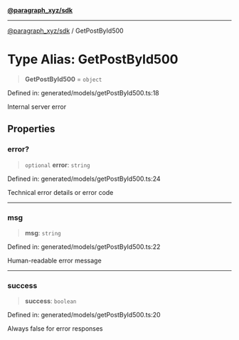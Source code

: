 [**@paragraph_xyz/sdk**](../README.md)

***

[@paragraph_xyz/sdk](../README.md) / GetPostById500

# Type Alias: GetPostById500

> **GetPostById500** = `object`

Defined in: generated/models/getPostById500.ts:18

Internal server error

## Properties

### error?

> `optional` **error**: `string`

Defined in: generated/models/getPostById500.ts:24

Technical error details or error code

***

### msg

> **msg**: `string`

Defined in: generated/models/getPostById500.ts:22

Human-readable error message

***

### success

> **success**: `boolean`

Defined in: generated/models/getPostById500.ts:20

Always false for error responses
